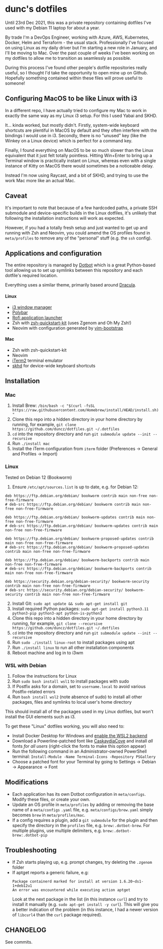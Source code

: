 # dunc's dotfiles

Until 23rd Dec 2021, this was a private repository containing dotfiles I've used with my Debian 11 laptop for about a year.

By trade I'm a DevOps Engineer, working with Azure, AWS, Kubernetes, Docker, Helm and Terraform - the usual stack. Professionally I've focused on using Linux as my daily driver but I'm starting a new role in January, and I'll be moving to Mac. Over the past couple of weeks I've been working on my dotfiles to allow me to transition as seamlessly as possible.

During this process I've found other people's dotfile repositories really useful, so I thought I'd take the opportunity to open mine up on Github. Hopefully something contained within these files will prove useful to someone!

## Configuring MacOS to be like Linux with i3
In a different repo, I have actually tried to configure my Mac to work in exactly the same way as my Linux i3 setup. For this I used Yabai and SKHD.

It... kinda worked, but mostly didn't. Firstly, system-wide keyboard shortcuts are plentiful in MacOS by default and they often interfere with the bindings I would use in i3. Secondly, there is no "unused" key (like the Winkey on a Linux device) which is perfect for a command key.

Finally, I found everything on MacOS to be so much slower than the Linux equivalent that it just felt totally pointless. Hitting Win+Enter to bring up a Terminal window is practically instant on Linux, whereas even with a single instance of Kitty on MacOS there would sometimes be a noticeable delay.

Instead I'm now using Raycast, and a bit of SKHD, and trying to use the work Mac more like an actual Mac.

## Caveat

It's important to note that because of a few hardcoded paths, a private SSH submodule and device-specific builds in the Linux dotfiles, it's unlikely that following the installation instructions will work as expected.

However, if you had a totally fresh setup and just wanted to get up and running with Zsh and Neovim, you could amend the OS profiles found in `meta/profiles` to remove any of the "personal" stuff (e.g. the `ssh` config).

## Applications and configuration

The entire repository is managed by [Dotbot](https://github.com/anishathalye/dotbot) which is a great Python-based tool allowing us to set up symlinks between this repository and each dotfile's required location.

Everything uses a similar theme, primarily based around [Dracula](https://github.com/dracula/dracula-theme).

#### Linux

 - [i3 window manager](https://i3wm.org/)
 - [Polybar](https://github.com/polybar/polybar)
 - [Rofi application launcher](https://github.com/davatorium/rofi)
 - Zsh with [zsh-quickstart-kit](https://github.com/unixorn/zsh-quickstart-kit) (uses Zgenom and Oh My Zsh!)
 - Neovim with configuration generated by [vim-bootstrap](https://vim-bootstrap.com/)

#### Mac

 - Zsh with zsh-quickstart-kit
 - Neovim
 - [iTerm2](https://iterm2.com/) terminal emulator
 - [skhd](https://github.com/koekeishiya/skhd) for device-wide keyboard shortcuts

## Installation

### Mac
 1. Install Brew: `/bin/bash -c "$(curl -fsSL https://raw.githubusercontent.com/Homebrew/install/HEAD/install.sh)"`
 2. Clone this repo into a hidden directory in your home directory by running, for example, `git clone https://github.com/duncz/dotfiles.git ~/.dotfiles`
 3. `cd` into the repository directory and run `git submodule update --init --recursive`
 4. Run `./install mac`
 5. Install the iTerm configuration from `iterm` folder (Preferences -> General and Profiles -> Import)

### Linux
Tested on Debian 12 (Bookworm)

 1. Ensure `/etc/apt/sources.list` is up to date, e.g. for Debian 12:
 ```
 deb https://ftp.debian.org/debian/ bookworm contrib main non-free non-free-firmware
 # deb-src https://ftp.debian.org/debian/ bookworm contrib main non-free non-free-firmware
 
 deb https://ftp.debian.org/debian/ bookworm-updates contrib main non-free non-free-firmware
 # deb-src https://ftp.debian.org/debian/ bookworm-updates contrib main non-free non-free-firmware
 
 deb https://ftp.debian.org/debian/ bookworm-proposed-updates contrib main non-free non-free-firmware
 # deb-src https://ftp.debian.org/debian/ bookworm-proposed-updates contrib main non-free non-free-firmware
 
 deb https://ftp.debian.org/debian/ bookworm-backports contrib main non-free non-free-firmware
 # deb-src https://ftp.debian.org/debian/ bookworm-backports contrib main non-free non-free-firmware
 
 deb https://security.debian.org/debian-security/ bookworm-security contrib main non-free non-free-firmware
 # deb-src https://security.debian.org/debian-security/ bookworm-security contrib main non-free non-free-firmware
 ```
 2. Install Git: `sudo apt update && sudo apt-get install git`
 3. Install required Python packages: `sudo apt-get install python3.11 python3-pip python3-apt python-is-python3`
 4. Clone this repo into a hidden directory in your home directory by running, for example, `git clone --recursive https://github.com/duncz/dotfiles.git ~/.dotfiles`
 5. `cd` into the repository directory and run `git submodule update --init --recursive`
 6. Run `sudo ./install linux-root` to install packages using apt
 7. Run `./install linux` to run all other installation components
 8. Reboot machine and log in to i3wm

### WSL with Debian
 1. Follow the instructions for Linux
 2. Run `sudo bash install wsl1` to install packages with sudo
 3. If Postfix asks for a domain, set to `username.local` to avoid various Postfix-related errors
 4. Run `bash install wsl2` (note absence of sudo) to install all other packages, files and symlinks to local user's home directory

This should install all of the packages used in my Linux dotfiles, but won't install the GUI elements such as i3.

To get these "Linux" dotfiles working, you will also need to:

 - Install Docker Desktop for Windows and [enable the WSL2 backend](https://docs.docker.com/desktop/wsl/#enabling-docker-support-in-wsl-2-distros)
 - Download a Powerline-patched font like [CaskaydiaCove](https://github.com/ryanoasis/nerd-fonts/releases/download/v3.2.0/CascadiaCode.zip) and install _all_ fonts _for all users_ (right-click the fonts to make this option appear)
 - Run the following command in an Administrator-owned PowerShell terminal: `Install-Module -Name Terminal-Icons -Repository PSGallery`
 - Choose a patched font for your Terminal by going to Settings -> Debian -> Appearance -> Font

## Modifications

 - Each application has its own Dotbot configuration in `meta/configs`. Modify these files, or create your own.
 - Update an OS profile in `meta/profiles` by adding or removing the base name of a `meta/configs` `.yaml` file, e.g. `meta/configs/brew.yaml` simply becomes `brew` in `meta/profiles/mac`.
 - If a config requires a plugin, add a `git submodule` for the plugin and then specify the directory in the `profiles` file, e.g. `brew:.dotbot-brew`. For multiple plugins, use multiple delimiters, e.g. `brew:.dotbot-brew:.dotbot-pip`

## Troubleshooting

 - If Zsh starts playing up, e.g. prompt changes, try deleting the `.zgenom` folder
 - If aptget reports a generic failure, e.g:
    ```
    Package containerd marked for install at version 1.6.20~ds1-1+deb12u1
    An error was encountered while executing action aptget
    ```
   Look at the next package in the list (in this instance `curl`) and try to install it manually (e.g. `sudo apt-get install -y curl`). This will give you a better indication of the problem (in this instance, I had a newer version of `libcurl4` than the `curl` package required).
   
## CHANGELOG

See commits.
